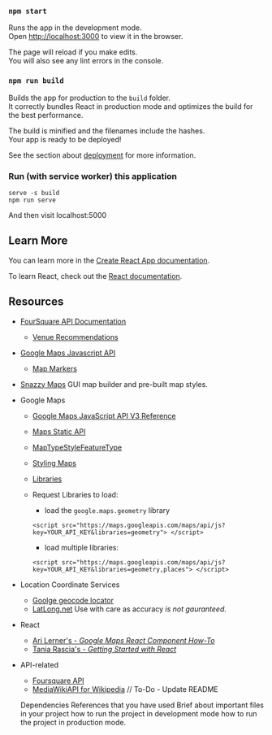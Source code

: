 
### `npm start`

Runs the app in the development mode.<br>
Open [http://localhost:3000](http://localhost:3000) to view it in the browser.

The page will reload if you make edits.<br>
You will also see any lint errors in the console.

### `npm run build`

Builds the app for production to the `build` folder.<br>
It correctly bundles React in production mode and optimizes the build for the best performance.

The build is minified and the filenames include the hashes.<br>
Your app is ready to be deployed!

See the section about [deployment](https://facebook.github.io/create-react-app/docs/deployment) for more information.

### Run (with service worker) this application
```
serve -s build
npm run serve
```
And then visit localhost:5000


## Learn More

You can learn more in the [Create React App documentation](https://facebook.github.io/create-react-app/docs/getting-started).

To learn React, check out the [React documentation](https://reactjs.org/).

## Resources
* [FourSquare API Documentation](https://developer.foursquare.com/docs/api)
    - [Venue Recommendations](https://developer.foursquare.com/docs/api/venues/explore)

* [Google Maps Javascript API](https://developers.google.com/maps/documentation/javascript/tutorial)
    - [Map Markers](https://developers.google.com/maps/documentation/javascript/markers)

* [Snazzy Maps](https://snazzymaps.com) GUI map builder and pre-built map styles.
* Google Maps
    - [Google Maps JavaScript API V3 Reference](https://developers.google.com/maps/documentation/javascript/reference/#MapTypeStyleFeatureType)
    - [Maps Static API](https://developers.google.com/maps/documentation/maps-static/dev-guide)
    - [MapTypeStyleFeatureType](https://developers.google.com/maps/documentation/javascript/reference#MapTypeStyleFeatureType)
    - [Styling Maps](https://developers.google.com/maps/documentation/javascript/styling)
    - [Libraries](https://developers.google.com/maps/documentation/javascript/libraries)

    - Request Libraries to load:
        - load the `google.maps.geometry` library
        
        `<script src="https://maps.googleapis.com/maps/api/js?key=YOUR_API_KEY&libraries=geometry">
</script>`
        - load multiple libraries:

        `<script src="https://maps.googleapis.com/maps/api/js?key=YOUR_API_KEY&libraries=geometry,places">
    </script> `    


* Location Coordinate Services
     - [Goolge geocode locator](https://google-developers.appspot.com/maps/documentation/utils/geocoder/)
     - [LatLong.net](https://www.latlong.net/) Use with care as accuracy *is not gauranteed.*


* React
    - [Ari Lerner's - _Google Maps React Component How-To_](https://www.fullstackreact.com/articles/how-to-write-a-google-maps-react-component/)
    - [Tania Rascia's - _Getting Started with React_](https://www.taniarascia.com/getting-started-with-react/)


* API-related
    - [Foursquare API](https://developer.foursquare.com/)
    - [MediaWikiAPI for Wikipedia](http://www.mediawiki.org/wiki/API:Main_page)
// To-Do - Update README

    Dependencies
    References that you have used
    Brief about important files in your project
    how to run the project in development mode
    how to run the project in production mode.
